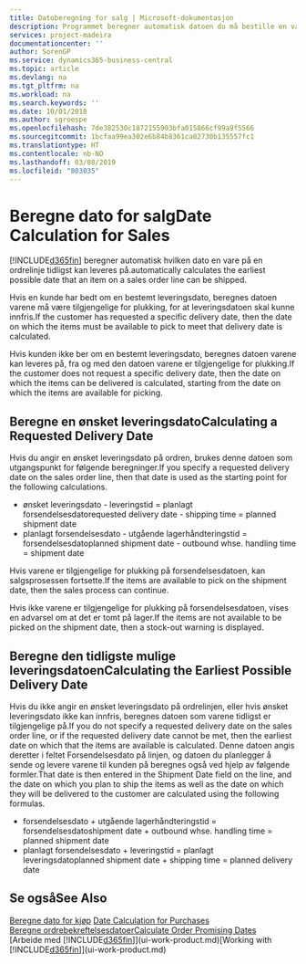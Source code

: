 ```yaml
---
title: Datoberegning for salg | Microsoft-dokumentasjon
description: Programmet beregner automatisk datoen du må bestille en vare på for å ha den på lager på en bestemt dato. Dette er datoen da du kan forvente at varer som ble bestilt på en bestemt dato, vil være tilgjengelig for plukking.
services: project-madeira
documentationcenter: ''
author: SorenGP
ms.service: dynamics365-business-central
ms.topic: article
ms.devlang: na
ms.tgt_pltfrm: na
ms.workload: na
ms.search.keywords: ''
ms.date: 10/01/2018
ms.author: sgroespe
ms.openlocfilehash: 7de382530c1872155903bfa015866cf99a9f5566
ms.sourcegitcommit: 1bcfaa99ea302e6b84b8361ca02730b135557fc1
ms.translationtype: HT
ms.contentlocale: nb-NO
ms.lasthandoff: 03/08/2019
ms.locfileid: "803035"
---
```

# <a name="date-calculation-for-sales"></a><span data-ttu-id="c4b69-104">Beregne dato for salg</span><span class="sxs-lookup"><span data-stu-id="c4b69-104">Date Calculation for Sales</span></span>
[!INCLUDE[d365fin](includes/d365fin_md.md)] <span data-ttu-id="c4b69-105">beregner automatisk hvilken dato en vare på en ordrelinje tidligst kan leveres på.</span><span class="sxs-lookup"><span data-stu-id="c4b69-105">automatically calculates the earliest possible date that an item on a sales order line can be shipped.</span></span>

<span data-ttu-id="c4b69-106">Hvis en kunde har bedt om en bestemt leveringsdato, beregnes datoen varene må være tilgjengelige for plukking, for at leveringsdatoen skal kunne innfris.</span><span class="sxs-lookup"><span data-stu-id="c4b69-106">If the customer has requested a specific delivery date, then the date on which the items must be available to pick to meet that delivery date is calculated.</span></span>

<span data-ttu-id="c4b69-107">Hvis kunden ikke ber om en bestemt leveringsdato, beregnes datoen varene kan leveres på, fra og med den datoen varene er tilgjengelige for plukking.</span><span class="sxs-lookup"><span data-stu-id="c4b69-107">If the customer does not request a specific delivery date, then the date on which the items can be delivered is calculated, starting from the date on which the items are available for picking.</span></span>

## <a name="calculating-a-requested-delivery-date"></a><span data-ttu-id="c4b69-108">Beregne en ønsket leveringsdato</span><span class="sxs-lookup"><span data-stu-id="c4b69-108">Calculating a Requested Delivery Date</span></span>
<span data-ttu-id="c4b69-109">Hvis du angir en ønsket leveringsdato på ordren, brukes denne datoen som utgangspunkt for følgende beregninger.</span><span class="sxs-lookup"><span data-stu-id="c4b69-109">If you specify a requested delivery date on the sales order line, then that date is used as the starting point for the following calculations.</span></span>

- <span data-ttu-id="c4b69-110">ønsket leveringsdato - leveringstid = planlagt forsendelsesdato</span><span class="sxs-lookup"><span data-stu-id="c4b69-110">requested delivery date - shipping time = planned shipment date</span></span>
- <span data-ttu-id="c4b69-111">planlagt forsendelsesdato - utgående lagerhåndteringstid = forsendelsesdato</span><span class="sxs-lookup"><span data-stu-id="c4b69-111">planned shipment date - outbound whse. handling time = shipment date</span></span>

<span data-ttu-id="c4b69-112">Hvis varene er tilgjengelige for plukking på forsendelsesdatoen, kan salgsprosessen fortsette.</span><span class="sxs-lookup"><span data-stu-id="c4b69-112">If the items are available to pick on the shipment date, then the sales process can continue.</span></span>

<span data-ttu-id="c4b69-113">Hvis ikke varene er tilgjengelige for plukking på forsendelsesdatoen, vises en advarsel om at det er tomt på lager.</span><span class="sxs-lookup"><span data-stu-id="c4b69-113">If the items are not available to be picked on the shipment date, then a stock-out warning is displayed.</span></span>

## <a name="calculating-the-earliest-possible-delivery-date"></a><span data-ttu-id="c4b69-114">Beregne den tidligste mulige leveringsdatoen</span><span class="sxs-lookup"><span data-stu-id="c4b69-114">Calculating the Earliest Possible Delivery Date</span></span>
<span data-ttu-id="c4b69-115">Hvis du ikke angir en ønsket leveringsdato på ordrelinjen, eller hvis ønsket leveringsdato ikke kan innfris, beregnes datoen som varene tidligst er tilgjengelige på.</span><span class="sxs-lookup"><span data-stu-id="c4b69-115">If you do not specify a requested delivery date on the sales order line, or if the requested delivery date cannot be met, then the earliest date on which that the items are available is calculated.</span></span> <span data-ttu-id="c4b69-116">Denne datoen angis deretter i feltet Forsendelsesdato på linjen, og datoen du planlegger å sende og levere varene til kunden på beregnes også ved hjelp av følgende formler.</span><span class="sxs-lookup"><span data-stu-id="c4b69-116">That date is then entered in the Shipment Date field on the line, and the date on which you plan to ship the items as well as the date on which they will be delivered to the customer are calculated using the following formulas.</span></span>

- <span data-ttu-id="c4b69-117">forsendelsesdato + utgående lagerhåndteringstid = forsendelsesdato</span><span class="sxs-lookup"><span data-stu-id="c4b69-117">shipment date + outbound whse. handling time = planned shipment date</span></span>
- <span data-ttu-id="c4b69-118">planlagt forsendelsesdato + leveringstid = planlagt leveringsdato</span><span class="sxs-lookup"><span data-stu-id="c4b69-118">planned shipment date + shipping time = planned delivery date</span></span>


## <a name="see-also"></a><span data-ttu-id="c4b69-119">Se også</span><span class="sxs-lookup"><span data-stu-id="c4b69-119">See Also</span></span>  
 <span data-ttu-id="c4b69-120">[Beregne dato for kjøp](purchasing-date-calculation-for-purchases.md) </span><span class="sxs-lookup"><span data-stu-id="c4b69-120">[Date Calculation for Purchases](purchasing-date-calculation-for-purchases.md) </span></span>  
 [<span data-ttu-id="c4b69-121">Beregne ordrebekreftelsesdatoer</span><span class="sxs-lookup"><span data-stu-id="c4b69-121">Calculate Order Promising Dates</span></span>](sales-how-to-calculate-order-promising-dates.md)  
 <span data-ttu-id="c4b69-122">[Arbeide med [!INCLUDE[d365fin](includes/d365fin_md.md)]](ui-work-product.md)</span><span class="sxs-lookup"><span data-stu-id="c4b69-122">[Working with [!INCLUDE[d365fin](includes/d365fin_md.md)]](ui-work-product.md)</span></span>

